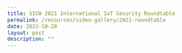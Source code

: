 ```yaml
---
title: SICW 2021 International IoT Security Roundtable
permalink: /resources/video-gallery/2021-roundtable
date: 2021-10-20
layout: post
description: ""
---
```

